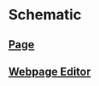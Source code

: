 # Schematic
## [Page](https://darkcursebreaker.github.io/Toolbox/)  
## [Webpage Editor](https://github.com/DarkCurseBreaker/Toolbox/edit/gh-pages/index.md)
